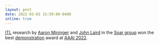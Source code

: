 ```yaml
---
layout: post
date: 2022-03-03 15:59:00-0400
inline: true
---
```

[ITL](https://www.researchgate.net/profile/John-Laird-6/publication/319170104_Interactive_Task_Learning/links/5cfe4aa9a6fdccd1308fb16a/Interactive-Task-Learning.pdf) research by [Aaron Mininger](https://aaronmininger.com/) and [John Laird](https://laird.engin.umich.edu/) in the [Soar group](https://soar.eecs.umich.edu/) won the best [demonstration](https://www.youtube.com/watch?v=_KsqaUavksk) award at [AAAI 2022](https://aaai.org/Conferences/AAAI-22/).
